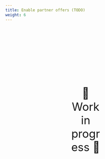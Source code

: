 ```yaml
---
title: Enable partner offers (TODO)
weight: 6
---
```

<div style="text-align: center; font-size:2.5em;margin: 200px;">🚧 Work in progress 🚧</div>